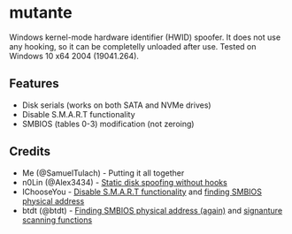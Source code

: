 # mutante
Windows kernel-mode hardware identifier (HWID) spoofer. It does not use any hooking, so it can be completelly unloaded after use. Tested on Windows 10 x64 2004 (19041.264).

## Features
- Disk serials (works on both SATA and NVMe drives)
- Disable S.M.A.R.T functionality
- SMBIOS (tables 0-3) modification (not zeroing)

## Credits
- Me (@SamuelTulach) - Putting it all together
- n0Lin (@Alex3434) - [Static disk spoofing without hooks](https://github.com/Alex3434/wmi-static-spoofer)
- IChooseYou - [Disable S.M.A.R.T functionality](https://www.unknowncheats.me/forum/2441916-post67.html) and [finding SMBIOS physical address](https://www.unknowncheats.me/forum/2436698-post9.html)
- btdt (@btdt) - [Finding SMBIOS physical address (again)](https://github.com/btbd/hwid/blob/master/Kernel/main.c#L558) and [signanture scanning functions](https://github.com/btbd/hwid/blob/master/Kernel/util.c#L112)